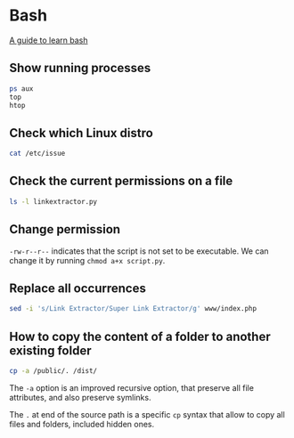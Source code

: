 # Bash

[A guide to learn bash](https://github.com/Idnan/bash-guide)

## Show running processes

```sh
ps aux
top
htop
```

## Check which Linux distro

```sh
cat /etc/issue
```

## Check the current permissions on a file

```sh
ls -l linkextractor.py
```

## Change permission

`-rw-r--r--` indicates that the script is not set to be executable. We can change it by
running `chmod a+x script.py`.

## Replace all occurrences

```sh
sed -i 's/Link Extractor/Super Link Extractor/g' www/index.php
```

## How to copy the content of a folder to another existing folder

```sh
cp -a /public/. /dist/
```

The `-a` option is an improved recursive option, that preserve all file attributes, and also preserve
symlinks.

The `.` at end of the source path is a specific `cp` syntax that allow to copy all files and folders,
included hidden ones.
